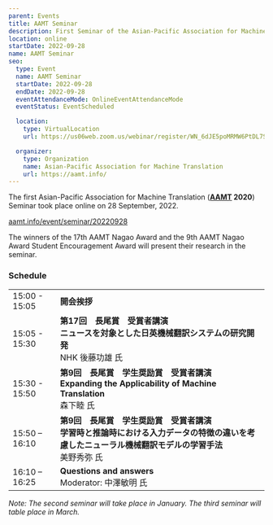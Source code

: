 ```yaml
---
parent: Events
title: AAMT Seminar
description: First Seminar of the Asian-Pacific Association for Machine Translation
location: online
startDate: 2022-09-28
name: AAMT Seminar
seo:
  type: Event
  name: AAMT Seminar
  startDate: 2022-09-28
  endDate: 2022-09-28
  eventAttendanceMode: OnlineEventAttendanceMode
  eventStatus: EventScheduled

  location:
    type: VirtualLocation
    url: https://us06web.zoom.us/webinar/register/WN_6dJE5poMRMW6PtDL7Sr1nQ

  organizer:
    type: Organization
    name: Asian-Pacific Association for Machine Translation
    url: https://aamt.info/
---
```


The first Asian-Pacific Association for Machine Translation (**[AAMT](../associations/aamt.md) 2020**) Seminar took place online on 28 September, 2022.

[aamt.info/event/seminar/20220928](https://www.aamt.info/event/seminar/20220928)

The winners of the 17th AAMT Nagao Award and the 9th AAMT Nagao Award Student Encouragement Award will present their research in the seminar.

### Schedule

|     |     |
| --- | --- |
| 15:00 - 15:05 | **開会挨拶** |
| 15:05 - 15:30 | **第17回　長尾賞　受賞者講演** <br>**ニュースを対象とした日英機械翻訳システムの研究開発** <br>NHK 後藤功雄 氏 |
| 15:30 - 15:50 | **第9回　長尾賞　学生奨励賞　受賞者講演** <br>**Expanding the Applicability of Machine Translation** <br>森下睦 氏 |
| 15:50 – 16:10 | **第9回　長尾賞　学生奨励賞　受賞者講演** <br>**学習時と推論時における入力データの特徴の違いを考慮したニューラル機械翻訳モデルの学習手法** <br>美野秀弥 氏 |
| 16:10 – 16:25 | **Questions and answers** <br>Moderator: 中澤敏明 氏 |

*Note: The second seminar will take place in January.*
*The third seminar will table place in March.*
